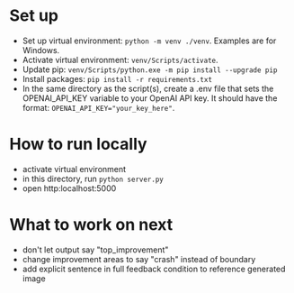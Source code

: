 # Set up
- Set up virtual environment: `python -m venv ./venv`. Examples are for Windows.
- Activate virtual environment: `venv/Scripts/activate`.
- Update pip: `venv/Scripts/python.exe -m pip install --upgrade pip`
- Install packages: `pip install -r requirements.txt`
- In the same directory as the script(s), create a .env file that sets the OPENAI_API_KEY variable to your OpenAI API key. It should have the format: `OPENAI_API_KEY="your_key_here"`.

# How to run locally
- activate virtual environment
- in this directory, run `python server.py`
- open http:localhost:5000

# What to work on next
- don't let output say "top_improvement"
- change improvement areas to say "crash" instead of boundary
- add explicit sentence in full feedback condition to reference generated image